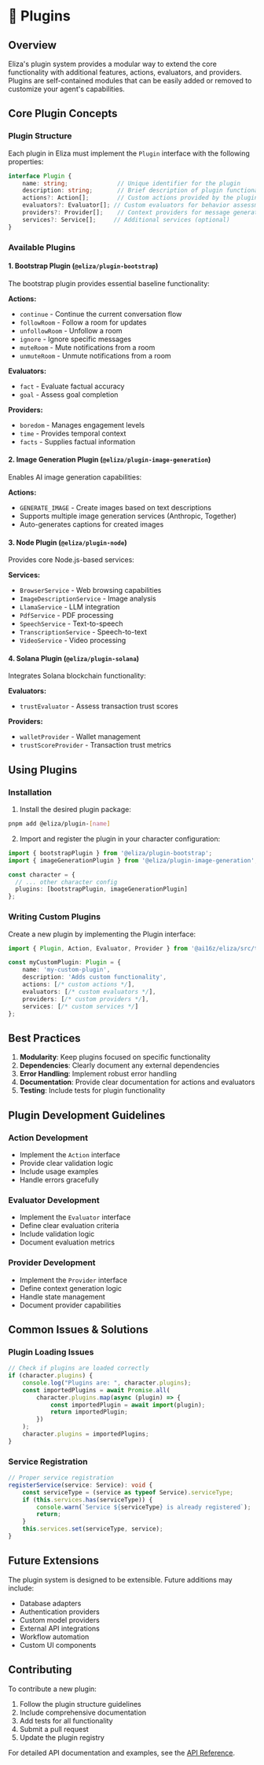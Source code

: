 # 🧩 Plugins

## Overview

Eliza's plugin system provides a modular way to extend the core functionality with additional features, actions, evaluators, and providers. Plugins are self-contained modules that can be easily added or removed to customize your agent's capabilities.

## Core Plugin Concepts

### Plugin Structure
Each plugin in Eliza must implement the `Plugin` interface with the following properties:
```typescript
interface Plugin {
    name: string;              // Unique identifier for the plugin
    description: string;       // Brief description of plugin functionality
    actions?: Action[];        // Custom actions provided by the plugin
    evaluators?: Evaluator[]; // Custom evaluators for behavior assessment
    providers?: Provider[];    // Context providers for message generation
    services?: Service[];     // Additional services (optional)
}
```

### Available Plugins

#### 1. Bootstrap Plugin (`@eliza/plugin-bootstrap`)
The bootstrap plugin provides essential baseline functionality:

**Actions:**
- `continue` - Continue the current conversation flow
- `followRoom` - Follow a room for updates
- `unfollowRoom` - Unfollow a room
- `ignore` - Ignore specific messages
- `muteRoom` - Mute notifications from a room
- `unmuteRoom` - Unmute notifications from a room

**Evaluators:**
- `fact` - Evaluate factual accuracy
- `goal` - Assess goal completion

**Providers:**
- `boredom` - Manages engagement levels
- `time` - Provides temporal context
- `facts` - Supplies factual information

#### 2. Image Generation Plugin (`@eliza/plugin-image-generation`)
Enables AI image generation capabilities:

**Actions:**
- `GENERATE_IMAGE` - Create images based on text descriptions
- Supports multiple image generation services (Anthropic, Together)
- Auto-generates captions for created images

#### 3. Node Plugin (`@eliza/plugin-node`)
Provides core Node.js-based services:

**Services:**
- `BrowserService` - Web browsing capabilities
- `ImageDescriptionService` - Image analysis
- `LlamaService` - LLM integration
- `PdfService` - PDF processing
- `SpeechService` - Text-to-speech
- `TranscriptionService` - Speech-to-text
- `VideoService` - Video processing

#### 4. Solana Plugin (`@eliza/plugin-solana`)
Integrates Solana blockchain functionality:

**Evaluators:**
- `trustEvaluator` - Assess transaction trust scores

**Providers:**
- `walletProvider` - Wallet management
- `trustScoreProvider` - Transaction trust metrics

## Using Plugins

### Installation

1. Install the desired plugin package:
```bash
pnpm add @eliza/plugin-[name]
```

2. Import and register the plugin in your character configuration:
```typescript
import { bootstrapPlugin } from '@eliza/plugin-bootstrap';
import { imageGenerationPlugin } from '@eliza/plugin-image-generation';

const character = {
  // ... other character config
  plugins: [bootstrapPlugin, imageGenerationPlugin]
};
```

### Writing Custom Plugins

Create a new plugin by implementing the Plugin interface:

```typescript
import { Plugin, Action, Evaluator, Provider } from '@ai16z/eliza/src/types';

const myCustomPlugin: Plugin = {
    name: 'my-custom-plugin',
    description: 'Adds custom functionality',
    actions: [/* custom actions */],
    evaluators: [/* custom evaluators */],
    providers: [/* custom providers */],
    services: [/* custom services */]
};
```

## Best Practices

1. **Modularity**: Keep plugins focused on specific functionality
2. **Dependencies**: Clearly document any external dependencies
3. **Error Handling**: Implement robust error handling
4. **Documentation**: Provide clear documentation for actions and evaluators
5. **Testing**: Include tests for plugin functionality

## Plugin Development Guidelines

### Action Development
- Implement the `Action` interface
- Provide clear validation logic
- Include usage examples
- Handle errors gracefully

### Evaluator Development
- Implement the `Evaluator` interface
- Define clear evaluation criteria
- Include validation logic
- Document evaluation metrics

### Provider Development
- Implement the `Provider` interface
- Define context generation logic
- Handle state management
- Document provider capabilities

## Common Issues & Solutions

### Plugin Loading Issues
```typescript
// Check if plugins are loaded correctly
if (character.plugins) {
    console.log("Plugins are: ", character.plugins);
    const importedPlugins = await Promise.all(
        character.plugins.map(async (plugin) => {
            const importedPlugin = await import(plugin);
            return importedPlugin;
        })
    );
    character.plugins = importedPlugins;
}
```

### Service Registration
```typescript
// Proper service registration
registerService(service: Service): void {
    const serviceType = (service as typeof Service).serviceType;
    if (this.services.has(serviceType)) {
        console.warn(`Service ${serviceType} is already registered`);
        return;
    }
    this.services.set(serviceType, service);
}
```

## Future Extensions

The plugin system is designed to be extensible. Future additions may include:
- Database adapters
- Authentication providers
- Custom model providers
- External API integrations
- Workflow automation
- Custom UI components

## Contributing

To contribute a new plugin:
1. Follow the plugin structure guidelines
2. Include comprehensive documentation
3. Add tests for all functionality
4. Submit a pull request
5. Update the plugin registry

For detailed API documentation and examples, see the [API Reference](../api/index.md).
